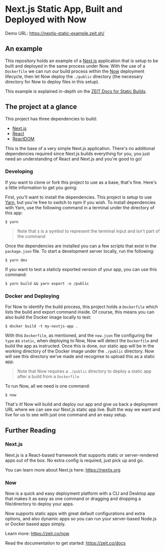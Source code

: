 # Next.js Static App, Built and Deployed with Now
Demo URL: https://nextjs-static-example.zeit.sh/

## An example
This repository holds an example of a [Next.js](https://nextjs.org) application that is setup to be built and deployed in the same process under Now.
With the use of a `Dockerfile` we can run our build process within the [Now](https://zeit.co/now) deployment lifecycle, then let Now deploy the `./public` directory (the necessary directory for Now to deploy files in this setup).

This example is explained in-depth on the [ZEIT Docs for Static Builds](https://zeit.co/docs/features/static-builds).

## The project at a glance
This project has three dependencies to build:
- [Next.js](https://nextjs.org)
- [React](https://reactjs.org/)
- [ReactDOM](https://reactjs.org/docs/react-dom.html)

This is the base of a very simple Next.js application. There's no additional dependencies required since Next.js builds everything for you, you just need an understanding of React and Next.js and you're good to go!

### Developing
If you want to clone or fork this project to use as a base, that's fine. Here's a little information to get you going:

First, you'll want to install the dependencies. This project is setup to use [Yarn](https://yarnpkg.com/lang/en/), but you're free to switch to npm if you wish.
To install dependencies with Yarn, use the following command in a terminal under the directory of this app:

```
$ yarn
```
> Note that `$` is a symbol to represent the terminal input and isn't part of the command

Once the dependencies are installed you can a few scripts that exist in the `package.json` file.
To start a development server locally, run the following:
```
$ yarn dev
```

If you want to test a staticly exported version of your app, you can use this command:
```
$ yarn build && yarn export -o /public
```

### Docker and Deploying
For Now to identify the build process, this project holds a `Dockerfile` which lists the build and export command inside. Of course, this means you can also build the Docker image locally to test:

```
$ docker build -t my-nextjs-app .
```

With this `Dockerfile`, as mentioned, and the `now.json` file configuring the `type` as `static`, when deploying to Now, Now will detect the `Dockerfile` and build the app as instructed. Once this is done, our static app will be in the working directory of the Docker image under the `./public` directory. Now will see this directory we've made and recognise to upload this as a static app.

> Note that Now requires a `./public` directory to deploy a static app after a build from a `Dockerfile`

To run Now, all we need is one command:
```
$ now
```

That's it! Now will build and deploy our app and give us back a deployment URL where we can see our Next.js static app live. Built the way we want and live for us to see with just one command and an easy setup.

## Further Reading
### Next.js
Next.js is a React-based framework that supports static or server-rendered apps out of the box. No extra config is required, just pick up and go.

You can learn more about Next.js here: https://nextjs.org

### Now
Now is a quick and easy deployment platform with a CLI and Desktop app that makes it as easy as one command or dragging and dropping a file/directory to deploy your apps.

Now supports static apps with great default configurations and extra options, and also dynamic apps so you can run your server-based Node.js or Docker based apps simply.

Learn more: https://zeit.co/now

Read the documentation to get started: https://zeit.co/docs
